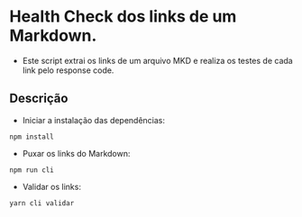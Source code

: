 # Health Check dos links de um Markdown.
- Este script extrai os links de um arquivo MKD e realiza os testes de cada link pelo response code.


## Descrição

- Iniciar a instalação das dependências:
```
npm install
```
- Puxar os links do Markdown:

```
npm run cli
```

- Validar os links:

```
yarn cli validar
```
